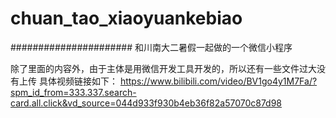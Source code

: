 # chuan_tao_xiaoyuankebiao


######################
和川南大二暑假一起做的一个微信小程序



除了里面的内容外，由于主体是用微信开发工具开发的，所以还有一些文件过大没有上传
具体视频链接如下：
https://www.bilibili.com/video/BV1go4y1M7Fa/?spm_id_from=333.337.search-card.all.click&vd_source=044d933f930b4eb36f82a57070c87d98
